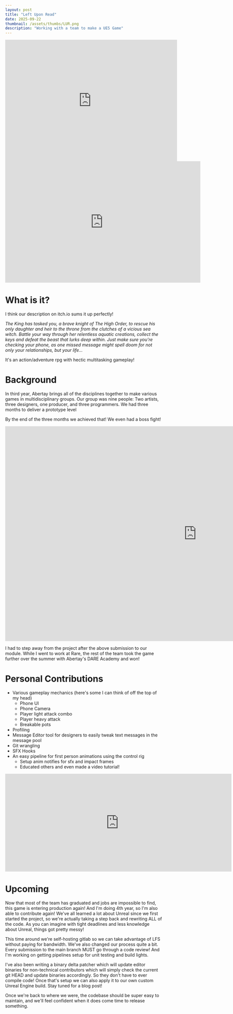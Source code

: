 ```yaml
---
layout: post
title: "Left Upon Read"
date: 2025-09-22
thumbnail: /assets/thumbs/LUR.png
description: "Working with a team to make a UE5 Game"
---
```


<iframe height="390" frameborder="0" src="https://itch.io/embed/2554967?dark=true" width="552"><a href="https://triple7studios.itch.io/left-upon-read">Left Upon Read by Triple7Studios</a></iframe>

<iframe width="627" height="390" src="https://www.youtube.com/embed/zzSJmeyj6sk" title="DARE ACADEMY 2024 WINNER! Left Upon Read, a medieval fantasy of monsters and badly-timed texts" frameborder="0" allow="accelerometer; autoplay; clipboard-write; encrypted-media; gyroscope; picture-in-picture; web-share" referrerpolicy="strict-origin-when-cross-origin" allowfullscreen></iframe>

# What is it?
I think our description on itch.io sums it up perfectly!

*The King has tasked you, a brave knight of The High Order, to rescue his only daughter and heir to the throne from the clutches of a vicious sea witch. Battle your way through her relentless aquatic creations, collect the keys and defeat the beast that lurks deep within.  Just make sure you're checking your phone, as one missed message might spell doom for not only your relationships, but your life...*

It's an action/adventure rpg with hectic multitasking gameplay!

# Background
In third year, Abertay brings all of the disciplines together to make various games in multidisciplinary groups. Our group was nine people: Two artists, three designers, one producer, and three programmers. We had three months to deliver a prototype level

By the end of the three months we achieved that! We even had a boss fight!
<iframe width="1227" height="690" src="https://www.youtube.com/embed/hsVbruLv-YI" title="Left Upon Read 1.0 - Gameplay Video - 777" frameborder="0" allow="accelerometer; autoplay; clipboard-write; encrypted-media; gyroscope; picture-in-picture; web-share" referrerpolicy="strict-origin-when-cross-origin" allowfullscreen></iframe>

I had to step away from the project after the above submission to our module. 
While I went to work at Rare, the rest of the team took the game further over the summer with Abertay's DARE Academy and won!

# Personal Contributions
- Various gameplay mechanics (here's some I can think of off the top of my head)
    - Phone UI
    - Phone Camera
    - Player light attack combo
    - Player heavy attack
    - Breakable pots
- Profiling
- Message Editor tool for designers to easily tweak text messages in the message pool
- Git wrangling
- SFX Hooks
- An easy pipeline for first person animations using the control rig
    - Setup anim notifies for sfx and impact frames
    - Educated others and even made a video tutorial!

<iframe width="727" height="314" src="https://www.youtube.com/embed/_E9SUfAWnfQ" title="First Person Animations - 777" frameborder="0" allow="accelerometer; autoplay; clipboard-write; encrypted-media; gyroscope; picture-in-picture; web-share" referrerpolicy="strict-origin-when-cross-origin" allowfullscreen></iframe>


# Upcoming
Now that most of the team has graduated and jobs are impossible to find, this game is entering production again!
And I'm doing 4th year, so I'm also able to contribute again! We've all learned a lot about Unreal since we first started the project, so we're actually taking a step back and rewriting ALL of the code. As you can imagine with tight deadlines and less knowledge about Unreal, things got pretty messy!

This time around we're self-hosting gitlab so we can take advantage of LFS without paying for bandwidth. We've also changed our process quite a bit. Every submission to the main branch MUST go through a code review! And I'm working on getting pipelines setup for unit testing and build lights.

I've also been writing a binary delta patcher which will update editor binaries for non-technical contributors which will simply check the current git HEAD and update binaries accordingly. So they don't have to ever compile code! Once that's setup we can also apply it to our own custom Unreal Engine build. Stay tuned for a blog post!

Once we're back to where we were, the codebase should be super easy to maintain, and we'll feel confident when it does come time to release something.
